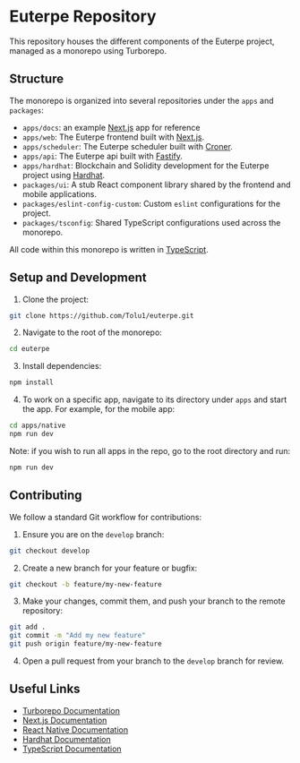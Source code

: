 # Euterpe Repository

This repository houses the different components of the Euterpe project, managed as a monorepo using Turborepo.

## Structure

The monorepo is organized into several repositories under the `apps` and `packages`:

- `apps/docs`: an example [Next.js](https://nextjs.org/) app for reference
- `apps/web`: The Euterpe frontend built with [Next.js](https://nextjs.org/).
- `apps/scheduler`: The Euterpe scheduler built with [Croner](https://croner.56k.guru/).
- `apps/api`: The Euterpe api built with [Fastify](https://fastify.dev/).
- `apps/hardhat`: Blockchain and Solidity development for the Euterpe project using [Hardhat](https://hardhat.org/).
- `packages/ui`: A stub React component library shared by the frontend and mobile applications.
- `packages/eslint-config-custom`: Custom `eslint` configurations for the project.
- `packages/tsconfig`: Shared TypeScript configurations used across the monorepo.

All code within this monorepo is written in [TypeScript](https://www.typescriptlang.org/).

## Setup and Development

1. Clone the project:

```bash
git clone https://github.com/Tolu1/euterpe.git
```

2. Navigate to the root of the monorepo:

```sh
cd euterpe
```

3. Install dependencies:

```sh
npm install
```

4. To work on a specific app, navigate to its directory under `apps` and start the app. For example, for the mobile app:

```sh
cd apps/native
npm run dev
```

Note: if you wish to run all apps in the repo, go to the root directory and run:

```sh
npm run dev
```

## Contributing

We follow a standard Git workflow for contributions:

1. Ensure you are on the `develop` branch:

```sh
git checkout develop
```

2. Create a new branch for your feature or bugfix:

```sh
git checkout -b feature/my-new-feature
```

3. Make your changes, commit them, and push your branch to the remote repository:

```sh
git add .
git commit -m "Add my new feature"
git push origin feature/my-new-feature
```

4. Open a pull request from your branch to the `develop` branch for review.

## Useful Links

- [Turborepo Documentation](https://turbo.build/)
- [Next.js Documentation](https://nextjs.org/docs)
- [React Native Documentation](https://reactnative.dev/docs)
- [Hardhat Documentation](https://hardhat.org/getting-started/)
- [TypeScript Documentation](https://www.typescriptlang.org/docs/)
